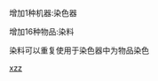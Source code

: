增加1种机器:染色器

增加16种物品:染料


染料可以重复使用于染色器中为物品染色

[xzz](https://buiawpkgew1.github.io/builds/buiawpkgew1/CS-CoreLib/master/)
